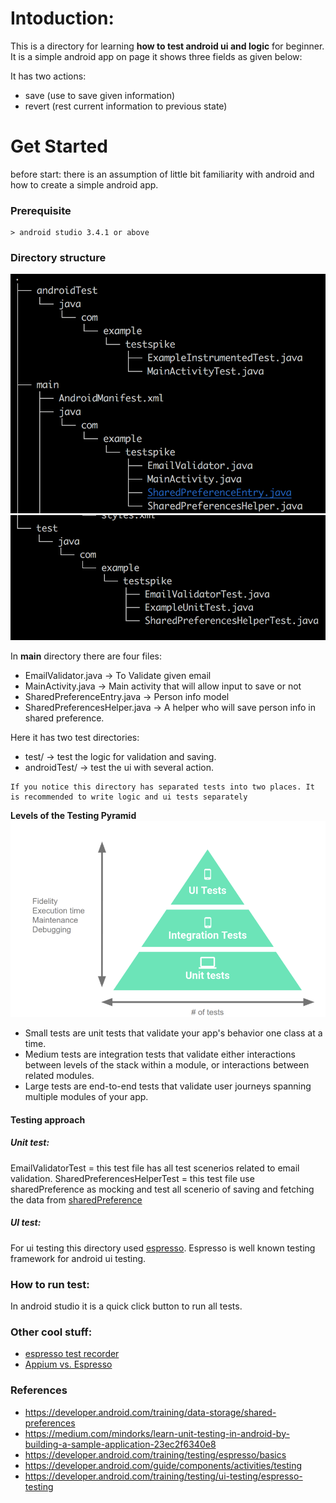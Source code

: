 # Intoduction:
This is a directory for learning **how to test android ui and logic** for beginner.
It is a simple android app on page it shows three fields as given below:
<Name>
<Date of birth>
<Email>

It has two actions: 
* save  (use to save given information)
* revert (rest current information to previous state)

# Get Started
before start: there is an assumption of little bit familiarity with android and how to create a simple android app.

### Prerequisite
```
> android studio 3.4.1 or above
```

### Directory structure
![Androidtest](https://github.com/piolAtif/androidtest/blob/master/Screen%20Shot%202019-09-19%20at%209.18.41%20AM.png)
![test](https://github.com/piolAtif/androidtest/blob/master/Screen%20Shot%202019-09-19%20at%209.18.57%20AM.png)

In **main** directory there are four files:
* EmailValidator.java -> To Validate given email
* MainActivity.java -> Main activity that will allow input to save or not
* SharedPreferenceEntry.java -> Person info model
* SharedPreferencesHelper.java -> A helper who will save person info in shared preference.

Here it has two test directories:
* test/ -> test the logic for validation and saving.
* androidTest/ -> test the ui with several action.
```
If you notice this directory has separated tests into two places. It is recommended to write logic and ui tests separately
```
**Levels of the Testing Pyramid**
![levels in android testing](https://github.com/piolAtif/androidtest/blob/master/Screen%20Shot%202019-09-19%20at%203.23.59%20PM.png)
* Small tests are unit tests that validate your app's behavior one class at a time.
* Medium tests are integration tests that validate either interactions between levels of the stack within a module, or interactions between related modules.
* Large tests are end-to-end tests that validate user journeys spanning multiple modules of your app.

#### Testing approach
##### Unit test:
EmailValidatorTest = this test file has all test scenerios related to email validation.
SharedPreferencesHelperTest = this test file use sharedPreference as mocking and test all scenerio of saving and fetching the data from [sharedPreference](https://developer.android.com/training/data-storage/shared-preferences)


##### UI test:
For ui testing this directory used [espresso](https://developer.android.com/training/testing/espresso). Espresso is well known testing framework for android ui testing.

### How to run test:
In android studio it is a quick click button to run all tests.

### Other cool stuff:
* [espresso test recorder](https://developer.android.com/studio/test/espresso-test-recorder)
* [Appium vs. Espresso](https://saucelabs.com/blog/appium-vs-espresso)

### References
* https://developer.android.com/training/data-storage/shared-preferences
* https://medium.com/mindorks/learn-unit-testing-in-android-by-building-a-sample-application-23ec2f6340e8
* https://developer.android.com/training/testing/espresso/basics
* https://developer.android.com/guide/components/activities/testing
* https://developer.android.com/training/testing/ui-testing/espresso-testing
